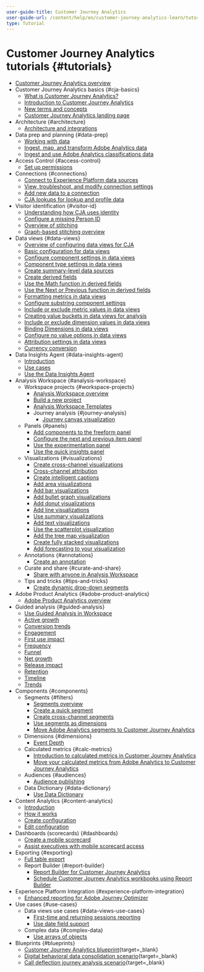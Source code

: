 ```yaml
---
user-guide-title: Customer Journey Analytics
user-guide-url: /content/help/en/customer-journey-analytics-learn/tutorials/overview.html
type: Tutorial
---
```


# Customer Journey Analytics tutorials {#tutorials}

+ [Customer Journey Analytics overview](overview.md)
+ Customer Journey Analytics basics {#cja-basics}
    + [What is Customer Journey Analytics?](cja-basics/what-is-customer-journey-analytics.md)
    + [Introduction to Customer Journey Analytics](cja-basics/understanding-customer-journey-analytics.md)
    + [New terms and concepts](cja-basics/new-terms-and-concepts-in-cja.md)
    + [Customer Journey Analytics landing page](cja-basics/customer-journey-analytics-landing-page.md)
+ Architecture {#architecture}
    + [Architecture and integrations](architecture/architecture-and-integrations-of-cja.md)
+ Data prep and planning {#data-prep}
    + [Working with data](data-prep/working-with-data-in-cja.md)
    + [Ingest, map, and transform Adobe Analytics data](data-prep/ingest-map-and-transform-adobe-analytics-data.md)
    + [Ingest and use Adobe Analytics classifications data](data-prep/ingest-and-use-analytics-classifications.md)
+ Access Control {#access-control}
    + [Set up permissions](permissions/set-up-permissions.md)
+ Connections {#connections}
    + [Connect to Experience Platform data sources](connections/connecting-customer-journey-analytics-to-data-sources-in-platform.md)
    + [View, troubleshoot, and modify connection settings](connections/connections-details-experience-in-cja.md)
    + [Add new data to a connection](connections/add-past-data-to-an-existing-connection-in-cja.md)
    + [CJA lookups for lookup and profile data](connections/cja-lookup-data.md)
+ Visitor identification {#visitor-id}
    + [Understanding how CJA uses identity](visitor-id/understanding-how-customer-journey-analytics-uses-identity.md)
    + [Configure a missing Person ID](visitor-id/configure-missing-person-id.md)
    + [Overview of stitching](visitor-id/overview-of-stitching.md)
    + [Graph-based stitching overview](visitor-id/graph-based-stitching-overview.md)
+ Data views {#data-views}
    + [Overview of configuring data views for CJA](data-views/overview-of-configuring-data-views-for-cja.md)
    + [Basic configuration for data views](data-views/basic-configuration-for-data-views.md)
    + [Configure component settings in data views](data-views/configuring-component-settings-in-data-views.md)
    + [Component type settings in data views](data-views/component-type-settings-in-data-views.md)
    + [Create summary-level data sources](data-views/create-summary-level-data-sources.md)
    + [Create derived fields](data-views/derived-fields-in-cja.md)
    + [Use the Math function in derived fields](data-views/use-the-math-function-in-derived-fields.md)
    + [Use the Next or Previous function in derived fields](data-views/use-the-next-previous-function-in-derived-fields.md)
    + [Formatting metrics in data views](data-views/formatting-metrics-in-data-views.md)
    + [Configure substring component settings](data-views/configure-substring-component-settings.md)
    + [Include or exclude metric values in data views](data-views/include-or-exclude-metric-values-in-data-views.md)
    + [Creating value buckets in data views for analysis](data-views/creating-value-buckets-in-data-views-for-analysis.md)
    + [Include or exclude dimension values in data views](data-views/include-or-exclude-dimension-values-in-data-views.md)
    + [Binding Dimensions in data views](data-views/binding-dimensions-in-data-views.md)
    + [Configure no value options in data views](data-views/configure-no-value-options-in-data-views.md)
    + [Attribution settings in data views](data-views/attribution-settings-in-data-views.md)
    + [Currency conversion](data-views/currency-conversion.md)
+ Data Insights Agent {#data-insights-agent}
    + [Introduction](data-insights-agent/introduction-to-the-data-insights-agent.md)
    + [Use cases](data-insights-agent/data-insights-agent-use-cases.md)
    + [Use the Data Insights Agent](data-insights-agent/use-the-data-insights-agent.md)
+ Analysis Workspace {#analysis-workspace}
    + Workspace projects {#workspace-projects}
        + [Analysis Workspace overview](analysis-workspace/workspace-projects/analysis-workspace-overview.md)  
        + [Build a new project](analysis-workspace/workspace-projects/build-a-new-project.md)
        + [Analysis Workspace Templates](analysis-workspace/workspace-projects/analysis-workspace-templates.md)
        + Journey analysis {#journey-analysis}
            + [Journey canvas visualization](analysis-workspace/workspace-projects/journey-analysis/journey-canvas-viz.md)
    + Panels {#panels}
        + [Add components to the freeform panel](analysis-workspace/panels/add-components-to-the-freeform-panel.md)
        + [Configure the next and previous item panel](analysis-workspace/panels/configure-next-previous-item-panel.md)
        + [Use the experimentation panel](analysis-workspace/panels/use-the-experimentation-panel.md)
        + [Use the quick insights panel](analysis-workspace/panels/use-the-quick-insights-panel.md)
    + Visualizations {#visualizations}
        + [Create cross-channel visualizations](analysis-workspace/visualizations/creating-cross-channel-visualizations-in-customer-journey-analytics.md)
        + [Cross-channel attribution](analysis-workspace/visualizations/cross-channel-attribution-in-customer-journey-analytics.md)
        + [Create intelligent captions](analysis-workspace/visualizations/intelligent-captions.md)
        + [Add area visualizations](analysis-workspace/visualizations/add-area-visualizations.md)
        + [Add bar visualizations](analysis-workspace/visualizations/add-bar-visualizations.md)
        + [Add bullet graph visualizations](analysis-workspace/visualizations/add-bullet-graph-visualizations.md)
        + [Add donut visualizations](analysis-workspace/visualizations/add-donut-visualizations.md)
        + [Add line visualizations](analysis-workspace/visualizations/add-line-visualizations.md)
        + [Use summary visualizations](analysis-workspace/visualizations/use-summary-visualizations.md)
        + [Add text visualizations](analysis-workspace/visualizations/add-text-visualizations.md)
        + [Use the scatterplot visualization](analysis-workspace/visualizations/use-scatterplot-visualizations.md)
        + [Add the tree map visualization](analysis-workspace/visualizations/add-treemap-visualizations.md)
        + [Create fully stacked visualizations](analysis-workspace/visualizations/create-stacked-visualizations.md)
        + [Add forecasting to your visualization](analysis-workspace/visualizations/forecasting.md)
    + Annotations {#annotations}
        + [Create an annotation](analysis-workspace/annotations/create-an-annotation.md)
    + Curate and share {#curate-and-share}
        + [Share with anyone in Analysis Workspace](analysis-workspace/curate-and-share/share-with-anyone-in-analysis-workspace.md)
    + Tips and tricks {#tips-and-tricks}
        + [Create dynamic drop-down segments](analysis-workspace/tips-and-tricks/dynamic-drop-downs.md)
+ Adobe Product Analytics {#adobe-product-analytics}
    + [Adobe Product Analytics overview](adobe-product-analytics/adobe-product-analytics-overview.md)
+ Guided analysis {#guided-analysis}
    + [Use Guided Analysis in Workspace](guided-analysis/guided-analysis-in-workspace.md)
    + [Active growth](guided-analysis/active-growth.md)
    + [Conversion trends](guided-analysis/conversion-trends.md)
    + [Engagement](guided-analysis/engagement.md)
    + [First use impact](guided-analysis/first-use-impact.md)
    + [Frequency](guided-analysis/frequency.md)
    + [Funnel](guided-analysis/funnel.md)        
    + [Net growth](guided-analysis/net-growth.md)  
    + [Release impact](guided-analysis/release-impact.md)
    + [Retention](guided-analysis/retention.md)
    + [Timeline](guided-analysis/timeline.md) 
    + [Trends](guided-analysis/trends.md)
+ Components {#components}
    + Segments {#filters}
        + [Segments overview](components/filters/introduction-to-filters-in-cja.md)
        + [Create a quick segment](components/filters/create-a-quick-filter.md)
        + [Create cross-channel segments](components/filters/creating-cross-channel-filters-in-customer-journey-analytics.md)
        + [Use segments as dimensions](components/filters/use-filters-as-dimensions.md)
        + [Move Adobe Analytics segments to Customer Journey Analytics](components/filters/moving-adobe-analytics-segments-to-customer-journey-analytics.md)
    + Dimensions {#dimensions}
        + [Event Depth](components/dimensions/event-depth-in-cja.md)
    + Calculated metrics {#calc-metrics}
        + [Introduction to calculated metrics in Customer Journey Analytics](components/calc-metrics/introduction-to-calculated-metrics-in-customer-journey-analytics.md)
        + [Move your calculated metrics from Adobe Analytics to Customer Journey Analytics](components/calc-metrics/moving-your-calculated-metrics-from-adobe-analytics-to-customer-journey-analytics.md)
    + Audiences {#audiences}
        + [Audience publishing](components/audiences/audience-publishing-for-cja.md)
    + Data Dictionary {#data-dictionary}
        + [Use Data Dictionary](components/data-dictionary/use-data-dictionary.md)  
+ Content Analytics {#content-analytics}
    + [Introduction](content-analytics/introduction-to-content-analytics.md)
    + [How it works](content-analytics/how-it-works.md)
    + [Create configuration](content-analytics/create-configuration.md)
    + [Edit configuration](content-analytics/edit-configuration.md)
+ Dashboards (scorecards) {#dashboards}
    + [Create a mobile scorecard](dashboards/create-a-mobile-scorecard.md)
    + [Assist executives with mobile scorecard access](dashboards/assist-executives-to-access-mobile-scorecards.md)
+ Exporting {#exporting}
    + [Full table export](exporting/full-table-export.md)
    + Report Builder {#report-builder}
        + [Report Builder for Customer Journey Analytics](exporting/report-builder/report-builder-for-customer-journey-analytics.md)
        + [Schedule Customer Journey Analytics workbooks using Report Builder](exporting/report-builder/schedule-cja-workbooks-using-report-builder.md)
+ Experience Platform Integration {#experience-platform-integration}
    +  [Enhanced reporting for Adobe Journey Optimizer](experience-platform-integration/enhanced-reporting-for-adobe-journey-optimizer.md)
+ Use cases {#use-cases}
    + Data views use cases {#data-views-use-cases}
        + [First-time and returning sessions reporting](use-cases/data-views-use-cases/first-time-and-returning-sessions.md)
        + [Use date field support](use-cases/data-views-use-cases/leverage-date-field-support.md)
    + Complex data {#complex-data}
        + [Use arrays of objects](use-cases/complex-data/object-arrays-in-cja.md)
+ Blueprints {#blueprints}
    + [Customer Journey Analytics blueprint](https://experienceleague.adobe.com/en/docs/blueprints-learn/architecture/customer-journey-analytics/overview){target=_blank}
    + [Digital behavioral data consolidation scenario](https://experienceleague.adobe.com/en/docs/analytics-platform/using/cja-usecases/cross-channel/cross-channel){target=_blank}
    + [Call deflection journey analysis scenario](https://experienceleague.adobe.com/en/docs/analytics-platform/using/cja-usecases/cross-channel/call-center){target=_blank}
